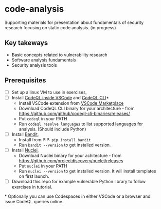 # code-analysis
Supporting materials for presentation about fundamentals of security research focusing on static code analysis. 
(in progress)

## Key takeways
* Basic concepts related to vulnerability research
* Software analysis fundamentals 
* Security analysis tools

## Prerequisites 
- [ ] Set up a linux VM to use in exercises,
- [ ] Install [CodeQL inside VSCode](https://docs.github.com/en/code-security/codeql-for-vs-code) and [CodeQL CLI](https://docs.github.com/en/code-security/codeql-cli/getting-started-with-the-codeql-cli/setting-up-the-codeql-cli)\*
  - Install VSCode extension from [VSCode Marketplace](https://marketplace.visualstudio.com/items?itemName=GitHub.vscode-codeql)
  - Download CodeQL CLI binary for your architecture - from https://github.com/github/codeql-cli-binaries/releases/
  - Put `codeql` in your PATH
  - Run `codeql resolve languages` to list supported languages for analysis. (Should include Python)
- [ ] Install [Bandit](https://bandit.readthedocs.io/en/latest/start.html),
  - Install from PIP: `pip install bandit`
  - Run `bandit --version` to get installed version.
- [ ] Install [Nuclei](https://github.com/projectdiscovery/nuclei),
  - Download Nuclei binary for your achitecture - from https://github.com/projectdiscovery/nuclei/releases
  - Put `nuclei` in your PATH
  - Run `nuclei --version` to get installed version. It will install templates on first launch.
- [ ] Download this repo for example vulnerable Python library to follow exercises in tutorial.

\* Optionally you can use Codespaces in either VSCode or a browser and issue CodeQL queries online. 
